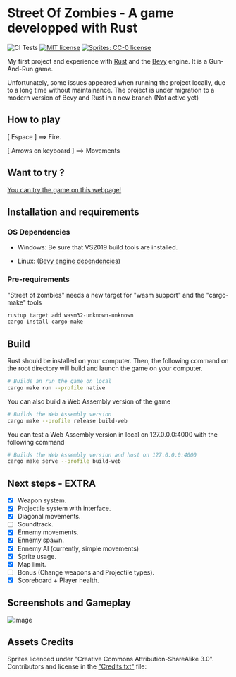 # Street Of Zombies - A game developped with Rust
![CI Tests](https://github.com/Jafie/street_of_zombies/actions/workflows/rust.yml/badge.svg)
[![MIT license](https://img.shields.io/badge/License-MIT-blue.svg)](https://github.com/Jafie/street_of_zombies/blob/main/LICENSE)
[![Sprites: CC-0 license](https://img.shields.io/badge/License-CC--0-blue.svg)](https://creativecommons.org/licenses/by-sa/3.0/)

My first project and experience with [Rust](https://www.rust-lang.org/) and the [Bevy](https://github.com/bevyengine/bevy) engine. It is a Gun-And-Run game.

Unfortunately, some issues appeared when running the project locally, due to a long time without maintainance. The project is under migration to a modern version of Bevy and Rust in a new branch (Not active yet)

## How to play

[ Espace ] ==> Fire.

[ Arrows on keyboard ] ==> Movements

## Want to try ?

[You can try the game on this webpage!](https://jafie.github.io/street_of_zombies/)

## Installation and requirements

### OS Dependencies
- Windows: Be sure that VS2019 build tools are installed.

- Linux: [(Bevy engine dependencies)](https://github.com/bevyengine/bevy/blob/main/docs/linux_dependencies.md)

### Pre-requirements
"Street of zombies" needs a new target for "wasm support" and the "cargo-make" tools
```sh
rustup target add wasm32-unknown-unknown
cargo install cargo-make
```


## Build
Rust should be installed on your computer.
Then, the following command on the root directory will build and launch the game on your computer.

```sh
# Builds an run the game on local
cargo make run --profile native
```

You can also build a Web Assembly version of the game
```sh
# Builds the Web Assembly version
cargo make --profile release build-web
```

You can test a Web Assembly version in local on 127.0.0.0:4000 with the following command
```sh
# Builds the Web Assembly version and host on 127.0.0.0:4000
cargo make serve --profile build-web
```

## Next steps - EXTRA

- [x] Weapon system.
- [x] Projectile system with interface.
- [x] Diagonal movements.
- [ ] Soundtrack.
- [x] Ennemy movements.
- [x] Ennemy spawn.
- [x] Ennemy AI (currently, simple movements)
- [x] Sprite usage.
- [x] Map limit.
- [ ] Bonus (Change weapons and Projectile types).
- [x] Scoreboard + Player health.

## Screenshots and Gameplay

![image](https://drive.google.com/uc?export=view&id=1CFA4GKzNX9vR14ToMPwrb1tVhlxmrKY-)

## Assets Credits

Sprites licenced under "Creative Commons Attribution-ShareAlike 3.0". Contributors and license in the ["Credits.txt"](https://github.com/Jafie/street_of_zombies/blob/main/Credits.txt) file:
